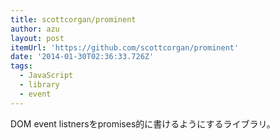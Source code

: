 ```yaml
---
title: scottcorgan/prominent
author: azu
layout: post
itemUrl: 'https://github.com/scottcorgan/prominent'
date: '2014-01-30T02:36:33.726Z'
tags:
  - JavaScript
  - library
  - event
---
```

DOM event listnersをpromises的に書けるようにするライブラリ。

